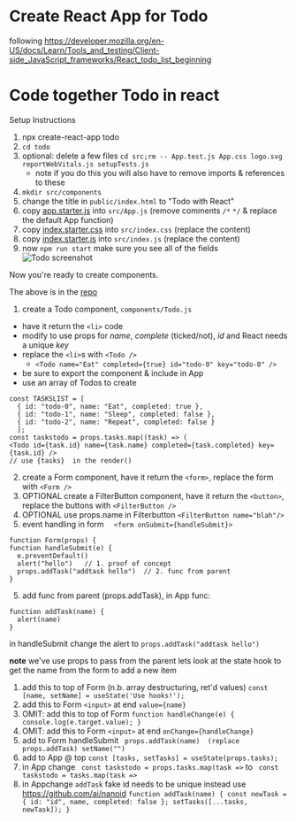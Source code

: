 # Create React App for Todo
following
https://developer.mozilla.org/en-US/docs/Learn/Tools_and_testing/Client-side_JavaScript_frameworks/React_todo_list_beginning 

# Code together Todo in react

Setup Instructions 

1. npx create-react-app todo
2. `cd todo`
2. optional: delete a few files `cd src;rm -- App.test.js App.css logo.svg reportWebVitals.js setupTests.js`
   * note if you do this you will also have to remove imports & references to these
3. `mkdir src/components`
3. change the title in `public/index.html` to "Todo with React"
3. copy [app.starter.js](app.starter.js)  into  `src/App.js`  (remove comments `/*` `*/` & replace the default App function)
4. copy [index.starter.css](index.starter.css)  into  `src/index.css`  (replace the content)
5. copy [index.starter.js](index.starter.js) into `src/index.js` (replace the content)
6. now `npm run start`  make sure you see all of the fields<br> ![Todo screenshot](todo.png)

Now you're ready to create components.

The above is in the [repo](https://github.com/campbe13/react-starter)
1. create a Todo component, `components/Todo.js`  
  * have it return the `<li>` code
  * modify to use props for _name_, _complete_ (ticked/not), _id_ and React needs a unique _key_
  * replace the `<li>`s with `<Todo />`
    *   `<Todo name="Eat" completed={true} id="todo-0" key="todo-0" />`
  * be sure to export the component & include in App
  * use an array of Todos to create 
  ```
  const TASKSLIST = [
    { id: "todo-0", name: "Eat", completed: true },
    { id: "todo-1", name: "Sleep", completed: false },
    { id: "todo-2", name: "Repeat", completed: false }
    ];
  const taskstodo = props.tasks.map((task) => (
  <Todo id={task.id} name={task.name} completed={task.completed} key={task.id} />
  // use {tasks}  in the render()
  ```
2. create a Form component, have it return the `<form>`, replace the form with `<Form />` 
3. OPTIONAL create a FilterButton component, have it return the `<button>`, replace the buttons with `<FilterButton />`
4. OPTIONAL  use props.name in Filterbutton `<FilterButton name="blah"/> `
4. event handling in form `  <form onSubmit={handleSubmit}>` 
  ```
  function Form(props) {
  function handleSubmit(e) {
    e.preventDefault()
    alert("hello")   // 1. proof of concept
    props.addTask("addtask hello")  // 2. func from parent
  }
  ```   
  5. add func from parent (props.addTask), in App func:
  ```
  function addTask(name) {
    alert(name)
  }
  ```
  in handleSubmit change the alert to `props.addTask("addtask hello")`
 
  __note__ we've use props to pass from the parent lets look at the state hook to get the name from the form to add a new item
  1. add this to top of Form  (n.b. array destructuring, ret'd values)
    `const [name, setName] = useState('Use hooks!');`
  1. add this to Form `<input>` at end  `value={name}`
  1. OMIT:  add this to top of Form 
    ```
    function handleChange(e) {
      console.log(e.target.value);
    }
    ```
  1. OMIT: add this to Form `<input>` at end  `onChange={handleChange}`
  1. add to Form handleSubmit 
    ``` 
    props.addTask(name)  (replace props.addTask)
    setName("")
    ```
  1. add to App @ top  `const [tasks, setTasks] = useState(props.tasks);`
  1. in App change `  const taskstodo = props.tasks.map(task => `  to `  const taskstodo = tasks.map(task => `
  1. in Appchange `addTask`   fake id needs to be unique instead use https://github.com/ai/nanoid
    ```
    function addTask(name) {
      const newTask = { id: "id", name, completed: false };
      setTasks([...tasks, newTask]);
      }
    ```









 
  